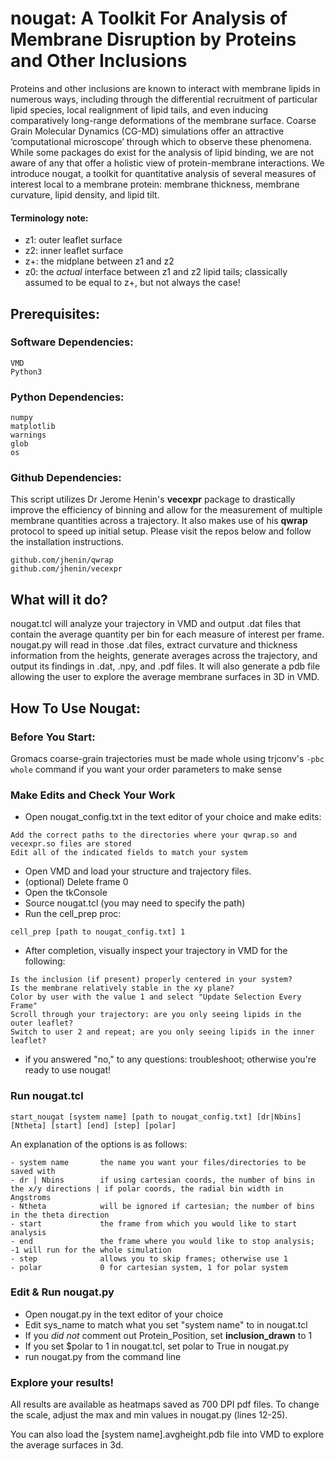 # nougat: A Toolkit For Analysis of Membrane Disruption by Proteins and Other Inclusions

Proteins and other inclusions are known to interact with membrane lipids in numerous ways, including through the differential recruitment of particular lipid species, local realignment of lipid tails, and even inducing comparatively long-range deformations of the membrane surface. Coarse Grain Molecular Dynamics (CG-MD) simulations offer an attractive ‘computational microscope’ through which to observe these phenomena. While some packages do exist for the analysis of lipid binding, we are not aware of any that offer a holistic view of protein-membrane interactions. We introduce nougat, a toolkit for quantitative analysis of several measures of interest local to a membrane protein: membrane thickness, membrane curvature, lipid density, and lipid tilt.

#### Terminology note:
- z1: outer leaflet surface
- z2: inner leaflet surface
- z+: the midplane between z1 and z2
- z0: the _actual_ interface between z1 and z2 lipid tails; classically assumed to be equal to z+, but not always the case!

## Prerequisites:

### Software Dependencies:
```
VMD
Python3
```

### Python Dependencies:
```
numpy
matplotlib
warnings
glob
os
```

### Github Dependencies:
This script utilizes Dr Jerome Henin's **vecexpr** package to drastically improve the efficiency of binning and allow for the measurement of multiple membrane quantities across a trajectory. It also makes use of his **qwrap** protocol to speed up initial setup. Please visit the repos below and follow the installation instructions.
```
github.com/jhenin/qwrap
github.com/jhenin/vecexpr
```


## What will it do?
nougat.tcl will analyze your trajectory in VMD and output .dat files that contain the average quantity per bin for each measure of interest per frame. nougat.py will read in those .dat files, extract curvature and thickness information from the heights, generate averages across the trajectory, and output its findings in .dat, .npy, and .pdf files. It will also generate a pdb file allowing the user to explore the average membrane surfaces in 3D in VMD. 

## How To Use Nougat:
### Before You Start:
Gromacs coarse-grain trajectories must be made whole using trjconv's `-pbc whole` command if you want your order parameters to make sense

### Make Edits and Check Your Work
- Open nougat_config.txt in the text editor of your choice and make edits:
```
Add the correct paths to the directories where your qwrap.so and vecexpr.so files are stored 
Edit all of the indicated fields to match your system
```
- Open VMD and load your structure and trajectory files. 
- (optional) Delete frame 0
- Open the tkConsole
- Source nougat.tcl (you may need to specify the path)
- Run the cell_prep proc:
```
cell_prep [path to nougat_config.txt] 1
```
- After completion, visually inspect your trajectory in VMD for the following:
```
Is the inclusion (if present) properly centered in your system?
Is the membrane relatively stable in the xy plane?
Color by user with the value 1 and select "Update Selection Every Frame"
Scroll through your trajectory: are you only seeing lipids in the outer leaflet?
Switch to user 2 and repeat; are you only seeing lipids in the inner leaflet?
```
- if you answered "no," to any questions: troubleshoot; otherwise you're ready to use nougat!

### Run nougat.tcl

```
start_nougat [system name] [path to nougat_config.txt] [dr|Nbins] [Ntheta] [start] [end] [step] [polar]
```
An explanation of the options is as follows:
```
- system name       the name you want your files/directories to be saved with
- dr | Nbins        if using cartesian coords, the number of bins in the x/y directions | if polar coords, the radial bin width in Angstroms
- Ntheta            will be ignored if cartesian; the number of bins in the theta direction 
- start             the frame from which you would like to start analysis
- end               the frame where you would like to stop analysis; -1 will run for the whole simulation
- step              allows you to skip frames; otherwise use 1
- polar             0 for cartesian system, 1 for polar system
```

### Edit & Run nougat.py
- Open nougat.py in the text editor of your choice
- Edit sys_name to match what you set "system name" to in nougat.tcl
- If you _did not_ comment out Protein_Position, set **inclusion_drawn** to 1
- If you set $polar to 1 in nougat.tcl, set polar to True in nougat.py
- run nougat.py from the command line

### Explore your results!
All results are available as heatmaps saved as 700 DPI pdf files. To change the scale, adjust the max and min values in nougat.py (lines 12-25).

You can also load the [system name].avgheight.pdb file into VMD to explore the average surfaces in 3d. 

